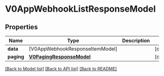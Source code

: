# V0AppWebhookListResponseModel

## Properties
Name | Type | Description | Notes
------------ | ------------- | ------------- | -------------
**data** | [V0AppWebhookResponseItemModel] |  | [optional] 
**paging** | [**V0PagingResponseModel**](V0PagingResponseModel.md) |  | [optional] 

[[Back to Model list]](../README.md#documentation-for-models) [[Back to API list]](../README.md#documentation-for-api-endpoints) [[Back to README]](../README.md)


